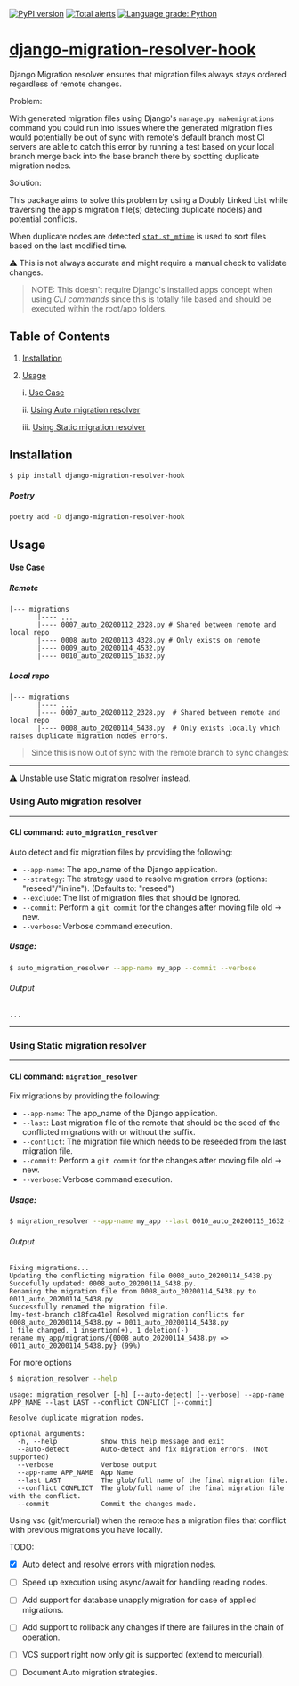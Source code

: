 [![PyPI version](https://badge.fury.io/py/django-migration-resolver-hook.svg)](https://badge.fury.io/py/django-migration-resolver-hook)
[![Total alerts](https://img.shields.io/lgtm/alerts/g/tj-django/django-migration-resolver-hook.svg?logo=lgtm&logoWidth=18)](https://lgtm.com/projects/g/tj-django/django-migration-resolver-hook/alerts/)
[![Language grade: Python](https://img.shields.io/lgtm/grade/python/g/tj-django/django-migration-resolver-hook.svg?logo=lgtm&logoWidth=18)](https://lgtm.com/projects/g/tj-django/django-migration-resolver-hook/context:python)


# [django-migration-resolver-hook](https://pypi.org/project/django-migration-resolver-hook/)

Django Migration resolver ensures that migration files always stays ordered regardless of remote changes.


Problem:

With generated migration files using Django's `manage.py makemigrations` command you could run
into issues where the generated migration files would potentially be out of sync with 
remote's default branch most CI servers are able to catch this error by running a test based on
your local branch merge back into the base branch there by spotting duplicate migration nodes.


Solution:
   
This package aims to solve this problem by using a Doubly Linked List while traversing the app's 
migration file(s) detecting duplicate node(s) and potential conflicts.

When duplicate nodes are detected [`stat.st_mtime`](https://docs.python.org/2/library/stat.html#stat.ST_MTIME) is used to sort files based on the last modified time.

:warning: This is not always accurate and might require a manual check to validate changes.

> NOTE: This doesn't require Django's installed apps concept when using 
*CLI commands* since this is totally file based and should be executed within
 the root/app folders.



## Table of Contents

1. [Installation](#installation)
2. [Usage](#usage)
    
    i. [Use Case](#use-case)
        
    ii. [Using Auto migration resolver](#using-auto-migration-resolver)
        
    iii. [Using Static migration resolver](#using-static-migration-resolver)



## Installation

```bash
$ pip install django-migration-resolver-hook
```

##### Poetry

```bash
poetry add -D django-migration-resolver-hook
```


## Usage

#### Use Case

##### Remote
```text
|--- migrations
       |---- ...
       |---- 0007_auto_20200112_2328.py # Shared between remote and local repo
       |---- 0008_auto_20200113_4328.py # Only exists on remote
       |---- 0009_auto_20200114_4532.py
       |---- 0010_auto_20200115_1632.py

```

##### Local repo

```text
|--- migrations
       |---- ...
       |---- 0007_auto_20200112_2328.py  # Shared between remote and local repo
       |---- 0008_auto_20200114_5438.py  # Only exists locally which raises duplicate migration nodes errors.
```

> Since this is now out of sync with the remote branch to sync changes:
-----------------------------

:warning: Unstable use [Static migration resolver](#using-static-migration-resolver) instead.

### Using Auto migration resolver

---------------------------------
#### CLI command: `auto_migration_resolver`

Auto detect and fix migration files by providing the following:
- `--app-name`: The app_name of the Django application.
- `--strategy`: The strategy used to resolve migration errors (options: "reseed"/"inline"). (Defaults to: "reseed")
- `--exclude`: The list of migration files that should be ignored.
- `--commit`: Perform a `git commit` for the changes after moving file old -> new.
- `--verbose`: Verbose command execution.

##### Usage:

```bash
$ auto_migration_resolver --app-name my_app --commit --verbose
```

###### Output

```text
...
```

-------------------------------
### Using Static migration resolver

-------------------------------
#### CLI command: `migration_resolver`

Fix migrations by providing the following: 
- `--app-name`: The app_name of the Django application.
- `--last`: Last migration file of the remote that should be the seed of the conflicted migrations with or without the suffix.
- `--conflict`: The migration file which needs to be reseeded from the last migration file.
- `--commit`: Perform a `git commit` for the changes after moving file old -> new.
- `--verbose`: Verbose command execution.

##### Usage:

```bash
$ migration_resolver --app-name my_app --last 0010_auto_20200115_1632 --conflict 0008_auto_20200114_5438 --commit --verbose
```

###### Output

```text
Fixing migrations...
Updating the conflicting migration file 0008_auto_20200114_5438.py
Succefully updated: 0008_auto_20200114_5438.py.
Renaming the migration file from 0008_auto_20200114_5438.py to 0011_auto_20200114_5438.py
Successfully renamed the migration file.
[my-test-branch c18fca41e] Resolved migration conflicts for 0008_auto_20200114_5438.py → 0011_auto_20200114_5438.py
1 file changed, 1 insertion(+), 1 deletion(-)
rename my_app/migrations/{0008_auto_20200114_5438.py => 0011_auto_20200114_5438.py} (99%)

```

For more options


```bash
$ migration_resolver --help
```

```
usage: migration_resolver [-h] [--auto-detect] [--verbose] --app-name APP_NAME --last LAST --conflict CONFLICT [--commit]

Resolve duplicate migration nodes.

optional arguments:
  -h, --help           show this help message and exit
  --auto-detect        Auto-detect and fix migration errors. (Not supported)
  --verbose            Verbose output
  --app-name APP_NAME  App Name
  --last LAST          The glob/full name of the final migration file.
  --conflict CONFLICT  The glob/full name of the final migration file with the conflict.
  --commit             Commit the changes made.
```


Using vsc (git/mercurial) when the remote has a migration files that conflict with previous
migrations you have locally.


TODO:
- [x] Auto detect and resolve errors with migration nodes.
- [ ] Speed up execution using async/await for handling reading nodes.
- [ ] Add support for database unapply migration for case of applied migrations.
- [ ] Add support to rollback any changes if there are failures in the chain of operation.
- [ ] VCS support right now only git is supported (extend to mercurial).
- [ ] Document Auto migration strategies.

